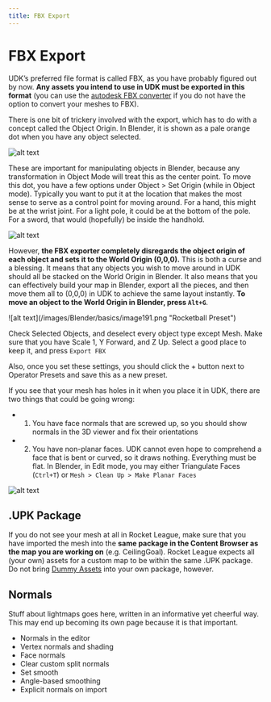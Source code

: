 ```yaml
---
title: FBX Export
---
```

# FBX Export

UDK’s preferred file format is called FBX, as you have probably figured out by now. **Any assets you intend to use in UDK must be exported in this format** (you can use the [autodesk FBX converter](https://www.autodesk.com/developer-network/platform-technologies/fbx-converter-archives) if you do not have the option to convert your meshes to FBX).

There is one bit of trickery involved with the export, which has to do with a concept called the Object Origin. In Blender, it is shown as a pale orange dot when you have any object selected.

![alt text](/images/Blender/basics/image141.png "The pale orange dot")

These are important for manipulating objects in Blender, because any transformation in Object Mode will treat this as the center point. To move this dot, you have a few options under Object > Set Origin (while in Object mode). Typically you want to put it at the location that makes the most sense to serve as a control point for moving around. For a hand, this might be at the wrist joint. For a light pole, it could be at the bottom of the pole. For a sword, that would (hopefully) be inside the handhold.

![alt text](/images/Blender/basics/05_fbx_rfh.png "Ranked Fr*ckin Hoops Stadium yo")

However, **the FBX exporter completely disregards the object origin of each object and sets it to the World Origin (0,0,0).** This is both a curse and a blessing. It means that any objects you wish to move around in UDK should all be stacked on the World Origin in Blender. It also means that you can effectively build your map in Blender, export all the pieces, and then move them all to (0,0,0) in UDK to achieve the same layout instantly. **To move an object to the World Origin in Blender, press `Alt+G`**.

<Badge text="important" type="tip"/>
![alt text](/images/Blender/basics/image191.png "Rocketball Preset")

Check Selected Objects, and deselect every object type except Mesh. Make sure that you have Scale 1, Y Forward, and Z Up. Select a good place to keep it, and press `Export FBX`

Also, once you set these settings, you should click the + button next to Operator Presets and save this as a new preset.

If you see that your mesh has holes in it when you place it in UDK, there are two things that could be going wrong:

* 1) You have face normals that are screwed up, so you should show normals in the 3D viewer and fix their orientations
* 2) You have non-planar faces. UDK cannot even hope to comprehend a face that is bent or curved, so it draws nothing. Everything must be flat. In Blender, in Edit mode, you may either Triangulate Faces (`Ctrl+T`) or `Mesh > Clean Up > Make Planar Faces`

![alt text](/images/Blender/basics/image69.png "Caption")

## .UPK Package <Badge text="important" type="tip"/>

If you do not see your mesh at all in Rocket League, make sure that you have imported the mesh into the **same package in the Content Browser as the map you are working on** (e.g. CeilingGoal). Rocket League expects all (your own) assets for a custom map to be within the same .UPK package. Do not bring [Dummy Assets](../udk/dummy_assets.md) into your own package, however.

## Normals <Badge text="not finished" type="warning"/>

Stuff about lightmaps goes here, written in an informative yet cheerful way. This may end up becoming its own page because it is that important.

* Normals in the editor
* Vertex normals and shading
* Face normals
* Clear custom split normals
* Set smooth
* Angle-based smoothing
* Explicit normals on import
